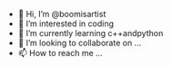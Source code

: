 - 👋 Hi, I’m @boomisartist
- 👀 I’m interested in coding
- 🌱 I’m currently learning c++andpython
- 💞️ I’m looking to collaborate on ...
- 📫 How to reach me ...

<!---
boomisartist/boomisartist is a ✨ special ✨ repository because its `README.md` (this file) appears on your GitHub profile.
You can click the Preview link to take a look at your changes.
--->
